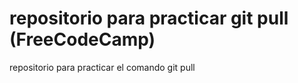 # repositorio para practicar git pull (FreeCodeCamp)
repositorio para practicar el comando git pull
